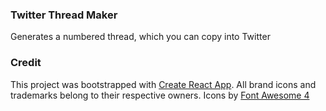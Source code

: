 ### Twitter Thread Maker 
Generates a numbered thread, which you can copy into Twitter

### Credit
This project was bootstrapped with [Create React App](https://github.com/facebook/create-react-app).
All brand icons and trademarks belong to their respective owners.
Icons by [Font Awesome 4](https://fontawesome.com/v4.7.0/icons/)
